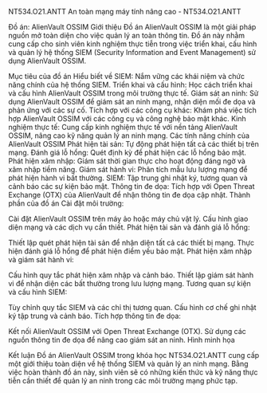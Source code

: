 NT534.O21.ANTT
An toàn mạng máy tính nâng cao - NT534.O21.ANTT

Đồ án: AlienVault OSSIM
Giới thiệu
Đồ án AlienVault OSSIM là một giải pháp nguồn mở toàn diện cho việc quản lý an toàn thông tin. Đồ án này nhằm cung cấp cho sinh viên kinh nghiệm thực tiễn trong việc triển khai, cấu hình và quản lý hệ thống SIEM (Security Information and Event Management) sử dụng AlienVault OSSIM.

Mục tiêu của đồ án
Hiểu biết về SIEM: Nắm vững các khái niệm và chức năng chính của hệ thống SIEM.
Triển khai và cấu hình: Học cách triển khai và cấu hình AlienVault OSSIM trong môi trường thực tế.
Giám sát an ninh: Sử dụng AlienVault OSSIM để giám sát an ninh mạng, nhận diện mối đe dọa và phản ứng với các sự cố.
Tích hợp với các công cụ khác: Khám phá việc tích hợp AlienVault OSSIM với các công cụ và công nghệ bảo mật khác.
Kinh nghiệm thực tế: Cung cấp kinh nghiệm thực tế với nền tảng AlienVault OSSIM, nâng cao kỹ năng quản lý an ninh mạng.
Các tính năng chính của AlienVault OSSIM
Phát hiện tài sản: Tự động phát hiện tất cả các thiết bị trên mạng.
Đánh giá lỗ hổng: Quét định kỳ để phát hiện các lỗ hổng bảo mật.
Phát hiện xâm nhập: Giám sát thời gian thực cho hoạt động đáng ngờ và xâm nhập tiềm năng.
Giám sát hành vi: Phân tích mẫu lưu lượng mạng để phát hiện hành vi bất thường.
SIEM: Tập trung ghi nhật ký, tương quan và cảnh báo các sự kiện bảo mật.
Thông tin đe dọa: Tích hợp với Open Threat Exchange (OTX) của AlienVault để nhận thông tin đe dọa cập nhật.
Thành phần của đồ án
Cài đặt môi trường:

Cài đặt AlienVault OSSIM trên máy ảo hoặc máy chủ vật lý.
Cấu hình giao diện mạng và các dịch vụ cần thiết.
Phát hiện tài sản và đánh giá lỗ hổng:

Thiết lập quét phát hiện tài sản để nhận diện tất cả các thiết bị mạng.
Thực hiện đánh giá lỗ hổng để phát hiện điểm yếu bảo mật.
Phát hiện xâm nhập và giám sát hành vi:

Cấu hình quy tắc phát hiện xâm nhập và cảnh báo.
Thiết lập giám sát hành vi để nhận diện các bất thường trong lưu lượng mạng.
Tương quan sự kiện và cấu hình SIEM:

Tùy chỉnh quy tắc SIEM và các chỉ thị tương quan.
Cấu hình cơ chế ghi nhật ký tập trung và cảnh báo.
Tích hợp thông tin đe dọa:

Kết nối AlienVault OSSIM với Open Threat Exchange (OTX).
Sử dụng các nguồn thông tin đe dọa để nâng cao giám sát an ninh.
Hình minh họa

Kết luận
Đồ án AlienVault OSSIM trong khóa học NT534.O21.ANTT cung cấp một giới thiệu toàn diện về hệ thống SIEM và quản lý an ninh mạng. Bằng việc hoàn thành đồ án này, sinh viên sẽ có những kiến thức và kỹ năng thực tiễn cần thiết để quản lý an ninh trong các môi trường mạng phức tạp.
